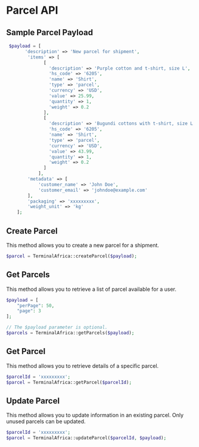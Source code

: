 # Parcel API

## Sample Parcel Payload

```php
 $payload = [
       'description' => 'New parcel for shipment',
        'items' => [
              [
                'description' => 'Purple cotton and t-shirt, size L',
                'hs_code' => '6205',
                'name' => 'Shirt',
                'type' => 'parcel',
                'currency' => 'USD',
                'value' => 25.99,
                'quantity' => 1,
                'weight' => 0.2
              ],
              [
                'description' => 'Bugundi cottons with t-shirt, size L',
                'hs_code' => '6205',
                'name' => 'Shirt',
                'type' => 'parcel',
                'currency' => 'USD',
                'value' => 43.99,
                'quantity' => 1,
                'weight' => 0.2
              ]
            ],
        'metadata' => [
            'customer_name' => 'John Doe',
            'customer_email' => 'johndoe@example.com'
        ],
        'packaging' => 'xxxxxxxxx',
        'weight_unit' => 'kg'
    ];
```

## Create Parcel

This method allows you to create a new parcel for a shipment.

```php
$parcel = TerminalAfrica::createParcel($payload);
```

## Get Parcels

This method allows you to retrieve a list of parcel available for a user.

```php
$payload = [
    "perPage": 50,
    "page": 3
];

// The $payload parameter is optional.
$parcels = TerminalAfrica::getParcels($payload);
```

## Get Parcel

This method allows you to retrieve details of a specific parcel.

```php
$parcelId = 'xxxxxxxxx';
$parcel = TerminalAfrica::getParcel($parcelId);
```

## Update Parcel

This method allows you to update information in an existing parcel. Only unused parcels can be updated.

```php
$parcelId = 'xxxxxxxxx';
$parcel = TerminalAfrica::updateParcel($parcelId, $payload);
```
